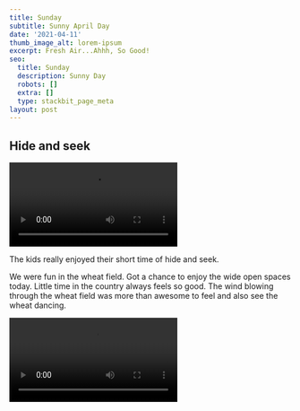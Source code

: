 ```yaml
---
title: Sunday
subtitle: Sunny April Day
date: '2021-04-11'
thumb_image_alt: lorem-ipsum
excerpt: Fresh Air...Ahhh, So Good!
seo:
  title: Sunday
  description: Sunny Day
  robots: []
  extra: []
  type: stackbit_page_meta
layout: post
---
```


## Hide and seek

![hide-seek](videos/2499.m4v)


The kids really enjoyed their short time of hide and seek.

We were fun in the wheat field. Got a chance to enjoy the wide open spaces today. Little time in the country always feels so good. The wind blowing through the wheat field was more than awesome to feel and also see the wheat dancing.

![Hide-Seek](/videos/2499.MOV)
